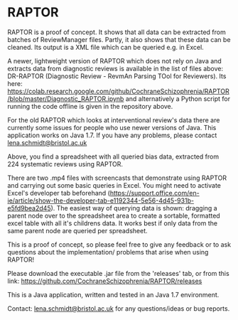 # RAPTOR
RAPTOR is a proof of concept. It shows that all data can be extracted from batches of ReviewManager files. Partly, it also shows that these data can be cleaned. Its output is a XML file which can be queried e.g. in Excel.

A newer, lightweight version of RAPTOR which does not rely on Java and extracts data from diagnostic reviews is available in the list of files above: DR-RAPTOR (Diagnostic Review - RevmAn Parsing TOol for Reviewers). Its here: https://colab.research.google.com/github/CochraneSchizophrenia/RAPTOR/blob/master/Diagnostic_RAPTOR.ipynb and alternatively a Python script for running the code offline is given in the repository above.

For the old RAPTOR which looks at interventional review's data there are currently some issues for people who use newer versions of Java. This application works on Java 1.7. If you have any problems, please contact lena.schmidt@bristol.ac.uk

Above, you find a spreadsheet with all queried bias data, extracted from 224 systematic reviews using RAPTOR.

There are two .mp4 files with screencasts that demonstrate using RAPTOR and carrying out some basic queries in Excel. You might need to activate Excel's developer tab beforehand (https://support.office.com/en-ie/article/show-the-developer-tab-e1192344-5e56-4d45-931b-e5fd9bea2d45). The easiest way of querying data is shown: dragging a parent node over to the spreadsheet area to create a sortable, formatted excel table with all it's childrens data. It works best if only data from the same parent node are queried per spreadsheet. 

This is a proof of concept, so please feel free to give any feedback or to ask questions about the implementation/ problems that arise when using RAPTOR!

Please download the executable .jar file from the 'releases' tab, or from this link: https://github.com/CochraneSchizophrenia/RAPTOR/releases

This is a Java application, written and tested in an Java 1.7 environment. 

Contact:
lena.schmidt@bristol.ac.uk for any questions/ideas or bug reports.
